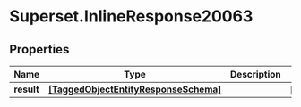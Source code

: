 # Superset.InlineResponse20063

## Properties
Name | Type | Description | Notes
------------ | ------------- | ------------- | -------------
**result** | [**[TaggedObjectEntityResponseSchema]**](TaggedObjectEntityResponseSchema.md) |  | [optional] 
